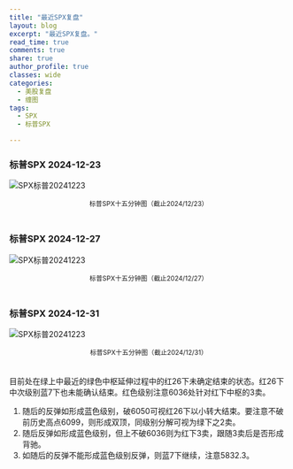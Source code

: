 ```yaml
---
title: "最近SPX复盘"
layout: blog
excerpt: "最近SPX复盘。"
read_time: true
comments: true
share: true
author_profile: true
classes: wide
categories:
  - 美股复盘
  - 缠图
tags:
  - SPX
  - 标普SPX

---
```


### 标普SPX 2024-12-23

![SPX标普20241223](https://image.olim.cc/2024b/SPX-20241223-m15-c.jpg)
<small><center>标普SPX十五分钟图（截止2024/12/23）</center></small>　

### 标普SPX 2024-12-27

![SPX标普20241223](https://image.olim.cc/2024b/SPX-20241227-m15-c.jpeg)
<small><center>标普SPX十五分钟图（截止2024/12/27）</center></small>　

### 标普SPX 2024-12-31

![SPX标普20241223](https://image.olim.cc/2024b/SPX-20241231-m15-c.jpeg)
<small><center>标普SPX十五分钟图（截止2024/12/31）</center></small>　

目前处在绿上中最近的绿色中枢延伸过程中的红26下未确定结束的状态。红26下中次级别蓝7下也未能确认结束。红色级别注意6036处针对红下中枢的3卖。

1. 随后的反弹如形成蓝色级别，破6050可视红26下以小转大结束。要注意不破前历史高点6099，则形成双顶，同级别分解可视为绿下之2卖。
2. 随后反弹如形成蓝色级别，但上不破6036则为红下3卖，跟随3卖后是否形成背驰。
3. 如随后的反弹不能形成蓝色级别反弹，则蓝7下继续，注意5832.3。

